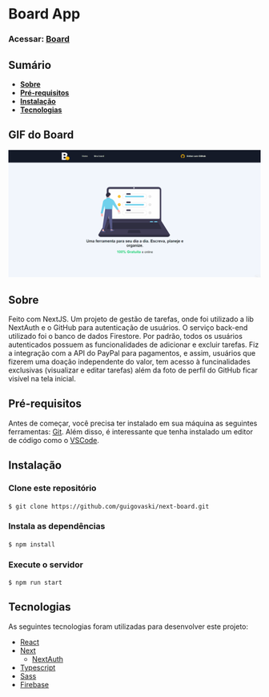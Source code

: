 # Board App

### Acessar: [Board](https://board-tasks-app.herokuapp.com/)

## Sumário
- **[Sobre](#sobre)**
- **[Pré-requisitos](#pré-requisitos)**
- **[Instalação](#instalação)**
- **[Tecnologias](#tecnologias)**

## GIF do Board

![Board](.github/assets/board.gif)

## Sobre

Feito com NextJS. Um projeto de gestão de tarefas, onde foi utilizado a lib NextAuth e o GitHub para autenticação de usuários. O serviço back-end utilizado foi o banco de dados Firestore. Por padrão, todos os usuários autenticados possuem as funcionalidades de adicionar e excluir tarefas. Fiz a integração com a API do PayPal para pagamentos, e assim, usuários que fizerem uma doação independente do valor, tem acesso à funcinalidades exclusivas (visualizar e editar tarefas) além da foto de perfil do GitHub ficar visível na tela inicial.

## Pré-requisitos
Antes de começar, você precisa ter instalado em sua máquina as seguintes ferramentas: [Git](https://git-scm.com). Além disso, é interessante que tenha instalado um editor de código como o [VSCode](htts://code.visualstudio.com/).

## Instalação

### Clone este repositório
`$ git clone https://github.com/guigovaski/next-board.git`

### Instala as dependências
`$ npm install`

### Execute o servidor
`$ npm run start`

## Tecnologias
As seguintes tecnologias foram utilizadas para desenvolver este projeto:
- [React](https://pt-br.reactjs.org/)
- [Next](https://nextjs.org/)
    - [NextAuth](https://next-auth.js.org/)
- [Typescript](https://www.typescriptlang.org/)
- [Sass](https://sass-lang.com/)
- [Firebase](https://firebase.google.com/)

